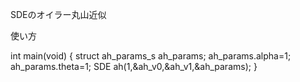 SDEのオイラー丸山近似

使い方

int main(void)
{
  struct ah_params_s ah_params;
  ah_params.alpha=1;
  ah_params.theta=1;
  SDE ah(1,&ah_v0,&ah_v1,&ah_params);
}
 

